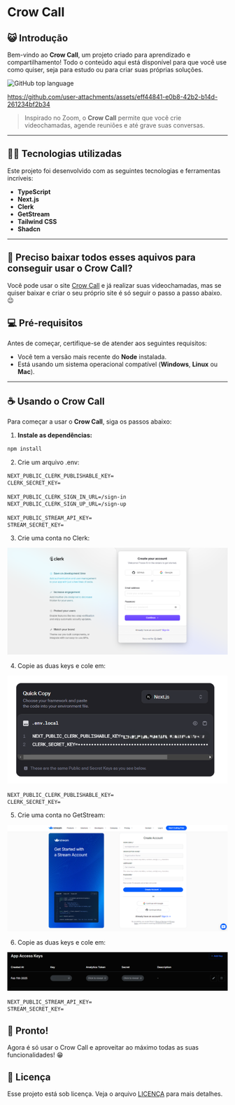 # Crow Call  
## 😺 Introdução  

Bem-vindo ao **Crow Call**, um projeto criado para aprendizado e compartilhamento! Todo o conteúdo aqui está disponível para que você use como quiser, seja para estudo ou para criar suas próprias soluções.  

![GitHub top language](https://img.shields.io/github/languages/top/JonathanMacedo/crow_call)  



https://github.com/user-attachments/assets/eff44841-e0b8-42b2-b14d-261234bf2b34



> Inspirado no Zoom, o **Crow Call** permite que você crie videochamadas, agende reuniões e até grave suas conversas.  

---

## 👨‍💻 Tecnologias utilizadas  

Este projeto foi desenvolvido com as seguintes tecnologias e ferramentas incríveis:  

- **TypeScript**  
- **Next.js**  
- **Clerk**  
- **GetStream**  
- **Tailwind CSS**  
- **Shadcn**  

---

## 🤔 Preciso baixar todos esses aquivos para conseguir usar o **Crow Call**?
 
 Você pode usar o site [Crow Call](https://crow-call.vercel.app/) e já realizar suas videochamadas, mas se quiser baixar e criar o seu próprio site é só  seguir o passo a passo abaixo. 😉


## 💻 Pré-requisitos  

Antes de começar, certifique-se de atender aos seguintes requisitos:  

- Você tem a versão mais recente do **Node** instalada.  
- Está usando um sistema operacional compatível (**Windows**, **Linux** ou **Mac**).  

---

## ☕ Usando o Crow Call  

Para começar a usar o **Crow Call**, siga os passos abaixo:  

1. **Instale as dependências:**  
```bash
npm install
```

2. Crie um arquivo .env:
```env
NEXT_PUBLIC_CLERK_PUBLISHABLE_KEY=
CLERK_SECRET_KEY=

NEXT_PUBLIC_CLERK_SIGN_IN_URL=/sign-in
NEXT_PUBLIC_CLERK_SIGN_UP_URL=/sign-up

NEXT_PUBLIC_STREAM_API_KEY=
STREAM_SECRET_KEY=
```
3. Crie uma conta no Clerk:
   
<img src="assets/clerk.PNG" alt="Tela criar conta">

4. Copie as duas keys e cole em:

<img src="assets/clerkkeys.PNG" alt="Keys">

```env
NEXT_PUBLIC_CLERK_PUBLISHABLE_KEY=
CLERK_SECRET_KEY=
```
5. Crie uma conta no GetStream:

<img src="assets/stream.PNG" alt="Tela criar conta">

6. Copie as duas keys e cole em:

<img src="assets/streamkeys.PNG" alt="Keys">

```env
NEXT_PUBLIC_STREAM_API_KEY=
STREAM_SECRET_KEY=
```

## 🎉 Pronto!
Agora é só usar o Crow Call e aproveitar ao máximo todas as suas funcionalidades! 😁


## 📝 Licença

Esse projeto está sob licença. Veja o arquivo [LICENÇA](LICENSE.md) para mais detalhes.
